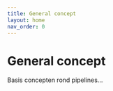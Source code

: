 ```yaml
---
title: General concept
layout: home
nav_order: 0
---
```


# General concept

Basis concepten rond pipelines...

